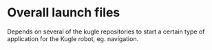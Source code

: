 # Overall launch files
Depends on several of the kugle repositories to start a certain type of application for the Kugle robot, eg. navigation.
